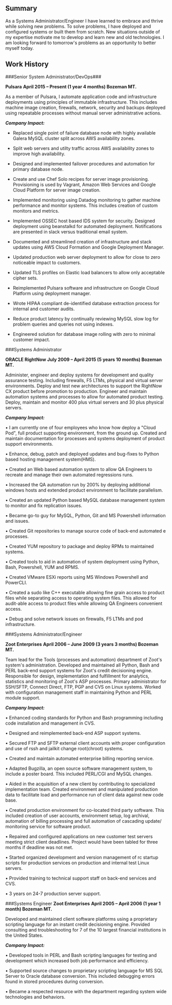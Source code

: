 ## Summary

As a Systems Administrator/Engineer I have learned to embrace and thrive while
solving new problems.  To solve problems, I have deployed and configured systems
or built them from scratch. New situations outside of my expertise motivate me
to develop and learn new and old technologies.  I am looking forward to
tomorrow's problems as an opportunity to better myself today.

## Work History

###Senior System Administrator/DevOps###

__Pulsara__
__April 2015 – Present (1 year 4 months)                               Bozeman MT.__

As a member of Pulsara, I automate application code and infrastructure
deployments using principles of immutable infrastructure.  This includes machine
image creation, firewalls, network, security and backups deployed using
repeatable processes without manual server administrative actions.


**_Company Impact:_**

* Replaced single point of failure database node with highly available
  Galera MySQL cluster split across AWS availability zones.

* Split web servers and utilty traffic across AWS availability zones to
  improve high availability.

* Designed and implemented failover procedures and automation for primary
  database node.

* Create and use Chef Solo recipes for server image provisioning.
  Provisioning is used by Vagrant, Amazon Web Services and Google Cloud
  Platform for server image creation.

* Implemented monitoring using Datadog monitoring to gather machine
  performance and monitor systems.  This includes creation of custom monitors
  and metrics.

* Implemented OSSEC host based IDS system for security.  Designed deployment
  using beanstalkd for automated deployment.  Notifications are presented in
  slack versus traditional email system.

* Documented and streamlined creation of infrastructure and stack updates
  using AWS Cloud Formation and Google Deployment Manager.

* Updated production web server deployment to allow for close to zero
  noticeable impact to customers.

* Updated TLS profiles on Elastic load balancers to allow only acceptable
  cipher sets.

* Reimplemented Pulsara software and infrastructure on Google Cloud Platform
  using deployment manager.

* Wrote HIPAA compliant de-identified database extraction process for
  internal and customer audits.

* Reduce product latency by continually reviewing MySQL slow log for
  problem queries and queries not using indexes.

* Engineered solution for database image rolling with zero to minimal
  customer impact.




###Systems Administrator

__ORACLE RightNow__
__July 2009 – April 2015 (5 years 10 months)                           Bozeman MT.__

Administer, engineer and deploy systems for development and quality assurance
testing. Including firewalls, F5 LTMs, physical and virtual server environments.
Deploy and test new architectures to support the RightNow CX product before
promotion to production. Engineer and maintain automation systems and processes
to allow for automated product testing. Deploy, maintain and monitor 400 plus
virtual servers and 30 plus physical servers.


**_Company Impact:_**

• I am currently one of four employees who know how deploy a "Cloud Pod", full
  product supporting environment, from the ground up. Created and maintain
  documentation for processes and systems deployment of product support
  environments.

• Enhance, debug, patch and deployed updates and bug-fixes to Python based
  hosting management system(HMS).

• Created an Web based automation system to allow QA Engineers to recreate
  and manage their own automated regressions runs.

• Increased the QA automation run by 200% by deploying additional windows
  hosts and extended product environment to facilitate parallelism.

• Created an updated Python based MySQL database management system to monitor
  and fix replication issues.

• Became go-to guy for MySQL, Python, Git and MS Powershell information and
  issues.

• Created Git repositories to manage source code of back-end automated e
  processes.

• Created YUM repository to package and deploy RPMs to maintained systems.

• Created tools to aid in automation of system deployment using Python, Bash,
  Powershell, YUM and RPMS.

• Created VMware ESXi reports using MS Windows Powershell and PowerCLI.

• Created a sudo like C++ executable allowing fine grain access to product
  files while separating access to operating system files. This allowed for
  audit-able access to product files while allowing QA Engineers convenient
  access.

• Debug and solve network issues on firewalls, F5 LTMs and pod infrastructure.




###Systems Administrator/Engineer

__Zoot Enterprises__
__April 2006 – June 2009 (3 years 3 months)                            Bozeman MT.__

Team lead for the Tools (processes and automation) department of Zoot's system's
administration. Developed and maintained all Python, Bash and PERL back-end
support systems for Zoot's credit decisioning engine. Responsible for design,
implementation and fulfillment for analytics, statistics and monitoring of
Zoot's ASP processes. Primary administrator for SSH/SFTP, Connect Direct, FTP,
PGP and CVS on Linux systems. Worked with configuration management staff in
maintaining Python and PERL module support.


**_Company Impact:_**

• Enhanced coding standards for Python and Bash programming including code
  installation and management in CVS.

• Designed and reimplemented back-end ASP support systems.

• Secured FTP and SFTP external client accounts with proper configuration and
  use of rssh and jailkit change root(chroot) systems.

• Created and maintain automated enterprise billing reporting service.

• Adapted Bugzilla, an open source software management system, to include a
  poster board. This included PERL/CGI and MySQL changes.

• Aided in the acquisition of a new client by contributing to specialized
  implementation team. Created environment and manipulated production data to
  facilitate load and performance run of client data against new code base.

• Created production environment for co-located third party software. This
  included creation of user accounts, environment setup, log archival,
  automation of billing processing and full automation of cascading update/
  monitoring service for software product.

• Repaired and configured applications on new customer test servers meeting
  strict client deadlines. Project would have been tabled for three months if
   deadline was not met.

• Started organized development and version management of rc startup scripts
   for production services on production and internal test Linux servers.

• Provided training to technical support staff on back-end services and CVS.

• 3 years on 24-7 production server support.




###Systems Engineer
__Zoot Enterprises__
__April 2005 – April 2006 (1 year 1 month)                             Bozeman MT.__

Developed and maintained client software platforms using a proprietary scripting
language for an instant credit decisioning engine. Provided consulting and
troubleshooting for 7 of the 10 largest financial institutions in the United
States.


**_Company Impact:_**

• Developed tools in PERL and Bash scripting languages for testing and
  development which increased both job performance and efficiency.

• Supported source changes to proprietary scripting language for MS SQL Server
  to Oracle database conversion. This included debugging errors found in
  stored procedures during conversion.

• Became a respected resource with the department regarding system wide
  technologies and behaviors.
